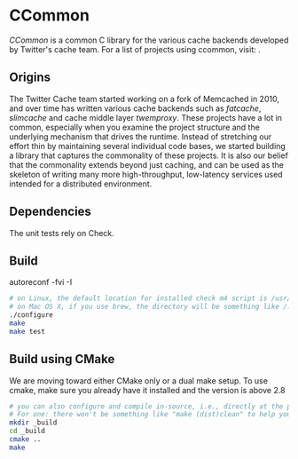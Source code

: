# CCommon

*CCommon* is a common C library for the various cache backends developed by Twitter's cache team. For a list of projects using ccommon, visit: .

## Origins
The Twitter Cache team started working on a fork of Memcached in 2010, and over time has written various cache backends such as *fatcache*, *slimcache* and cache middle layer *twemproxy*. These projects have a lot in common, especially when you examine the project structure and the underlying mechanism that drives the runtime. Instead of stretching our effort thin by maintaining several individual code bases, we started building a library that captures the commonality of these projects. It is also our belief that the commonality extends beyond just caching, and can be used as the skeleton of writing many more high-throughput, low-latency services used intended for a distributed environment.

## Dependencies
The unit tests rely on Check.

## Build
autoreconf -fvi -I <M4-DIRECTORY>
```bash
# on Linux, the default location for installed check m4 script is /usr/local/share/aclocal
# on Mac OS X, if you use brew, the directory will be something like /../../Cellar/check/0.9.10/share/aclocal/
./configure
make
make test
```

## Build using CMake
We are moving toward either CMake only or a dual make setup. To use cmake, make sure you already have it installed and the version is above 2.8
```bash
# you can also configure and compile in-source, i.e., directly at the project top level, but out-of-source compile is strongly encourage by CMake.
# For one: there won't be something like "make (dist)clean" to help you clean up the mess afterwards
mkdir _build
cd _build
cmake ..
make
```
